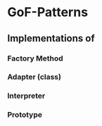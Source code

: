# GoF-Patterns
## Implementations of
### Factory Method
### Adapter (class)
### Interpreter
### Prototype
